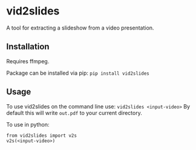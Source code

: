 # vid2slides
A tool for extracting a slideshow from a video presentation. 

## Installation
Requires ffmpeg.

Package can be installed via pip: `pip install vid2slides`

## Usage
To use vid2slides on the command line use: `vid2slides <input-video>`
By default this will write `out.pdf` to your current directory.

To use in python:
```
from vid2slides import v2s
v2s(<input-video>)
```

